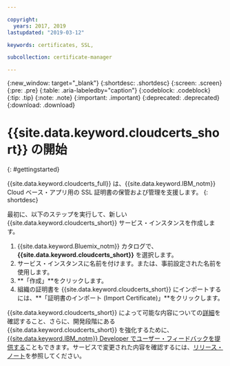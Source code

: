 ```yaml
---

copyright:
  years: 2017, 2019
lastupdated: "2019-03-12"

keywords: certificates, SSL, 

subcollection: certificate-manager

---
```


{:new_window: target="_blank"}
{:shortdesc: .shortdesc}
{:screen: .screen}
{:pre: .pre}
{:table: .aria-labeledby="caption"}
{:codeblock: .codeblock}
{:tip: .tip}
{:note: .note}
{:important: .important}
{:deprecated: .deprecated}
{:download: .download}

# {{site.data.keyword.cloudcerts_short}} の開始
{: #gettingstarted}

{{site.data.keyword.cloudcerts_full}} は、{{site.data.keyword.IBM_notm}} Cloud ベース・アプリ用の SSL 証明書の保管および管理を支援します。
{: shortdesc}

最初に、以下のステップを実行して、新しい {{site.data.keyword.cloudcerts_short}} サービス・インスタンスを作成します。

1. {{site.data.keyword.Bluemix_notm}} カタログで、**{{site.data.keyword.cloudcerts_short}}** を選択します。
2. サービス・インスタンスに名前を付けます。または、事前設定された名前を使用します。
3. **「作成」**をクリックします。
4. 組織の証明書を {{site.data.keyword.cloudcerts_short}} にインポートするには、**「証明書のインポート (Import Certificate)」**をクリックします。  

{{site.data.keyword.cloudcerts_short}} によって可能な内容についての[詳細](/docs/services/certificate-manager?topic=certificate-manager-about-certificate-manager#about-certificate-manager)を確認すること、さらに、開発段階にある {{site.data.keyword.cloudcerts_short}} を強化するために、[{{site.data.keyword.IBM_notm}} Developer でユーザー・フィードバックを提供する](/docs/services/certificate-manager?topic=certificate-manager-troubleshooting#getting-help-and-support)こともできます。サービスで変更された内容を確認するには、[リリース・ノート](/docs/services/certificate-manager?topic=certificate-manager-release-notes#release-notes)を参照してください。
